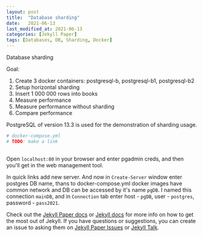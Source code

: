 ```yaml
---
layout: post
title:  "Database sharding"
date:   2021-06-13
last_modified_at: 2021-06-13
categories: [Jekyll Paper]
tags: [Databases, DB, Sharding, Docker]
---
```


Database sharding

Goal:
1. Create 3 docker containers: postgresql-b, postgresql-b1, postgresql-b2
2. Setup horizontal sharding
3. Insert 1 000 000 rows into books
4. Measure performance
5. Measure performance without sharding
6. Compare performance

PostgreSQL of version 13.3 is used for the demonstration of sharding usage.

```yaml
# docker-compose.yml
# TODO: make a link
  
```

Open ```localhost:80``` in your browser and enter pgadmin creds, and then you'll get in the web management tool.

In quick links add new server.
And now in `Create-Server` window enter postgres DB name, thans to docker-compose.yml docker images have common network and DB can be accessed by it's name `pgDB`.
I named this connection `mainDB`, and in `Connection` tab enter host - `pgDB`, user - `postgres`, password - `pass2021`.

Check out the [Jekyll Paper docs][jekyll-paper-docs] or [Jekyll docs][jekyll-docs] for more info on how to get the most out of Jekyll. If you have questions or suggestions, you can create an issue to asking them on [Jekyll Paper Issues][jekyll-paper-issues] or [Jekyll Talk][jekyll-talk].

[jekyll-paper-docs]: https://github.com/ghosind/Jekyll-Paper/wiki
[jekyll-docs]: https://jekyllrb.com/docs/home
[jekyll-paper-issues]: https://github.com/ghosind/Jekyll-Paper/issues
[jekyll-talk]: https://talk.jekyllrb.com/
